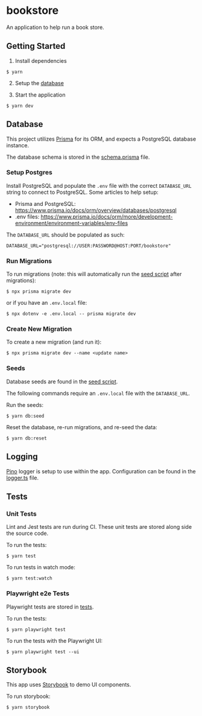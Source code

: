 # bookstore

An application to help run a book store.

## Getting Started

1. Install dependencies

```
$ yarn
```

2. Setup the [database](#database)

3. Start the application

```
$ yarn dev
```

## Database

This project utilizes [Prisma](https://www.prisma.io/) for its ORM, and expects a PostgreSQL database instance.

The database schema is stored in the [schema.prisma](prisma/schema.prisma) file.

### Setup Postgres

Install PostgreSQL and populate the `.env` file with the correct `DATABASE_URL` string to connect to PostgreSQL. Some articles to help setup:

- Prisma and PostgreSQL: https://www.prisma.io/docs/orm/overview/databases/postgresql
- .env files: https://www.prisma.io/docs/orm/more/development-environment/environment-variables/env-files

The `DATABASE_URL` should be populated as such:

```
DATABASE_URL="postgresql://USER:PASSWORD@HOST:PORT/bookstore"
```

### Run Migrations

To run migrations (note: this will automatically run the [seed script](prisma/seed.ts) after migrations):

```
$ npx prisma migrate dev
```

or if you have an `.env.local` file:

```
$ npx dotenv -e .env.local -- prisma migrate dev
```

### Create New Migration

To create a new migration (and run it):

```
$ npx prisma migrate dev --name <update name>
```

### Seeds

Database seeds are found in the [seed script](prisma/seed.ts).

The following commands require an `.env.local` file with the `DATABASE_URL`.

Run the seeds:

```
$ yarn db:seed
```

Reset the database, re-run migrations, and re-seed the data:

```
$ yarn db:reset
```

## Logging

[Pino](https://github.com/pinojs/pino) logger is setup to use within the app. Configuration can be found in the [logger.ts](src/lib/logger.ts) file.

## Tests

### Unit Tests

Lint and Jest tests are run during CI. These unit tests are stored along side the source code.

To run the tests:

```
$ yarn test
```

To run tests in watch mode:

```
$ yarn test:watch
```

### Playwright e2e Tests

Playwright tests are stored in [tests](tests/).

To run the tests:

```
$ yarn playwright test
```

To run the tests with the Playwright UI:

```
$ yarn playwright test --ui
```

## Storybook

This app uses [Storybook](https://storybook.js.org/) to demo UI components.

To run storybook:

```
$ yarn storybook
```
